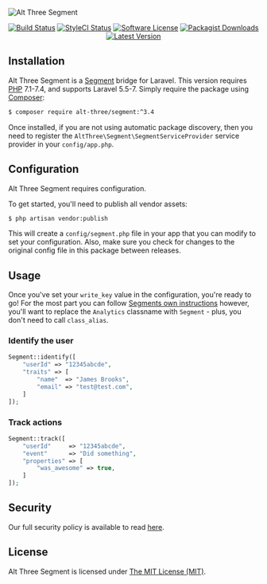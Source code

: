 ![Alt Three Segment](https://user-images.githubusercontent.com/2829600/71490849-0de16e00-2825-11ea-87a6-ddada0f35224.png)

<p align="center">
<a href="https://github.com/AltThree/Segment/actions?query=workflow%3ATests"><img src="https://img.shields.io/github/workflow/status/AltThree/Segment/Tests?label=Tests&style=flat-square" alt="Build Status"></img></a>
<a href="https://github.styleci.io/repos/38056197"><img src="https://github.styleci.io/repos/38056197/shield" alt="StyleCI Status"></img></a>
<a href="LICENSE"><img src="https://img.shields.io/badge/license-MIT-brightgreen?style=flat-square" alt="Software License"></img></a>
<a href="https://packagist.org/packages/alt-three/segment"><img src="https://img.shields.io/packagist/dt/alt-three/segment?style=flat-square" alt="Packagist Downloads"></img></a>
<a href="https://github.com/AltThree/Segment/releases"><img src="https://img.shields.io/github/release/AltThree/Segment?style=flat-square" alt="Latest Version"></img></a>
</p>


## Installation

Alt Three Segment is a [Segment](https://segment.com/) bridge for Laravel. This version requires [PHP](https://php.net) 7.1-7.4, and supports Laravel 5.5-7. Simply require the package using [Composer](https://getcomposer.org):

```bash
$ composer require alt-three/segment:^3.4
```

Once installed, if you are not using automatic package discovery, then you need to register the  `AltThree\Segment\SegmentServiceProvider` service provider in your `config/app.php`.


## Configuration

Alt Three Segment requires configuration.

To get started, you'll need to publish all vendor assets:

```bash
$ php artisan vendor:publish
```

This will create a `config/segment.php` file in your app that you can modify to set your configuration. Also, make sure you check for changes to the original config file in this package between releases.


## Usage

Once you've set your `write_key` value in the configuration, you're ready to go! For the most part you can follow [Segments own instructions](https://segment.com/docs/libraries/php/quickstart) however, you'll want to replace the `Analytics` classname with `Segment` - plus, you don't need to call `class_alias`.

### Identify the user

```php
Segment::identify([
    "userId" => "12345abcde",
    "traits" => [
        "name"  => "James Brooks",
        "email" => "test@test.com",
    ]
]);
```

### Track actions

```php
Segment::track([
    "userId"     => "12345abcde",
    "event"      => "Did something",
    "properties" => [
        "was_awesome" => true,
    ]
]);
```


## Security

Our full security policy is available to read [here](https://github.com/AltThree/Segment/security/policy).


## License

Alt Three Segment is licensed under [The MIT License (MIT)](LICENSE).
